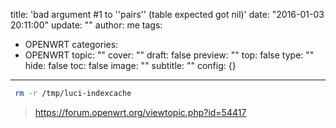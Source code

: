 title: 'bad argument #1 to ''pairs'' (table expected got nil)'
date: "2016-01-03 20:11:00"
update: ""
author: me
tags:
- OPENWRT
categories:
- OPENWRT
topic: ""
cover: ""
draft: false
preview: ""
top: false
type: ""
hide: false
toc: false
image: ""
subtitle: ""
config: {}


---



```bash
 rm -r /tmp/luci-indexcache
```


> https://forum.openwrt.org/viewtopic.php?id=54417
